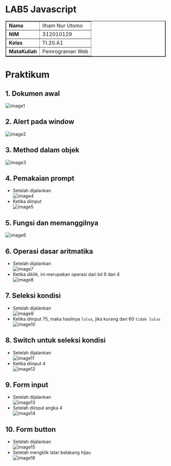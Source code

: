 # LAB5 Javascript

<table border="2" cellpading="10">
  <tr>
    <td><b>Nama</b></td>
    <td>Ilham Nur Utomo</td>
  </tr>
  <tr>
    <td><b>NIM</b></td>
    <td>312010129</td>
  </tr>
  <tr>
    <td><b>Kelas</b></td>
    <td>TI.20.A1</td>
  </tr>
  <tr>
    <td><b>MataKuliah</b></td>
    <td>Pemrograman Web</td>
  </tr>
</table>

# <b>Praktikum</b>

## <b>1. Dokumen awal </b>
![image1](image/0-1_kode-dasar.PNG)<br>

## <b>2. Alert pada window </b>
![image2](image/0-2_alert.PNG)<br>

## <b>3. Method dalam objek </b>
![image3](image/0-3_try.PNG)<br>

## <b>4. Pemakaian prompt </b>
- Setelah dijalankan<br>
![image4](image/0-4_giphy.PNG)<br>
- Ketika diinput<br>
![image5](image/0-4-1_giphy.PNG)<br>

## <b>5. Fungsi dan memanggilnya </b>
![image6](image/0-5_fungsi.PNG)<br>

## <b>6. Operasi dasar aritmatika </b>
- Setelah dijalankan<br>
![image7](image/0-6_aritmatik.PNG)<br>
- Ketika diklik, ini merupakan operasi dari bil 9 dan 4<br>
![image8](image/0-6-1_aritmatik.PNG)<br>

## <b>7. Seleksi kondisi </b>
- Setelah dijalankan<br>
![image9](image/0-7_kondisi.PNG)<br>
- Ketika diinput 75, maka hasilnya ``lulus``, jika kurang dari 60 ``tidak lulus``<br>
![image10](image/0-7-1_kondisi.PNG)<br>

## <b>8. Switch untuk seleksi kondisi </b>
- Setelah dijalankan<br>
![image11](image/0-8_switch.PNG)<br>
- Ketika diinput 4<br>
![image12](image/0-8-1_switch.PNG)<br>

## <b>9. Form input </b>
- Setelah dijalankan<br>
![image13](image/0-9_f-input.PNG)<br>
- Setelah diinput angka 4<br>
![image14](image/0-9-1_f-input.PNG)<br>

## <b>10. Form button </b>
- Setelah dijalankan<br>
![image15](image/0-10_f-button.PNG)<br>
- Setelah mengklik latar belakang hijau<br>
![image16](image/0-10-1_f-button.PNG)<br>